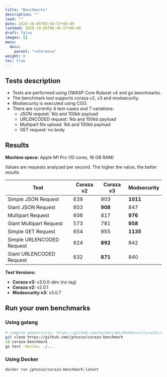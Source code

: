 ```yaml
---
title: "Benchmarks"
description: ""
lead: ""
date: 2020-10-06T08:48:57+00:00
lastmod: 2020-10-06T08:48:57+00:00
draft: false
images: []
menu:
  docs:
    parent: "reference"
weight: 0
toc: true
---
```


## Tests description

- Tests are performed using OWASP Core Ruleset v4 and go benchmarks.
- The benchmark tool supports coraza v2, v3 and modsecurity.
- Modsecurity is executed using CGO.
- There are currently 4 test-cases and 7 variations:
  - JSON request: 1kb and 100kb payload
  - URLENCODED request: 1kb and 100kb payload
  - Multipart file upload: 1kb and 100kb payload
  - GET request: no body

## Results

**Machine specs:** Apple M1 Pro (10 cores, 16 GB RAM)

Values are requests analyzed per second. The higher the value, the better results.

| Test                      | Coraza v2 | Coraza v3 | Modsecurity |
|---------------------------|-----------|-----------|-------------|
| Simple JSON Request       | 639       | 903       | **1011**    |
| Giant JSON Request        | 603       | **908**    | 847        |
| Multipart Request         | 606       | 817       | **976**     |
| Giant Multipart Request   | 573       | 781       | **958**         |
| Simple GET Request        | 654       | 955       | **1135**        |
| Simple URLENCODED Request | 624       | **892**       | 842         |
| Giant URLENCODED Request  | 632       | **871**       | 840         |

**Test Versions:**

- **Coraza v3:** v3.0.0-dev (no tag)
- **Coraza v2:** v2.0.1
- **Modsecurity v3:** v3.0.7

## Run your own benchmarks

### Using golang

```sh
# compile modsecurity: https://github.com/SpiderLabs/ModSecurity/wiki/Compilation-recipes-for-v3.x
git clone https://github.com/jptosso/coraza-benchmark
cd coraza-benchmark
go test -bench=. ./...
```

### Using Docker

```sh
docker run jptosso/coraza-benchmark:latest
```
